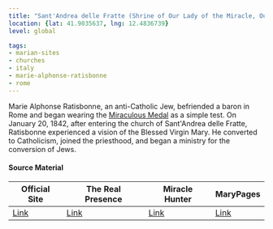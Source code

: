 ```yaml
---
title: "Sant'Andrea delle Fratte (Shrine of Our Lady of the Miracle, Our Lady of Zion)"
location: {lat: 41.9035637, lng: 12.4836739}
level: global

tags:
- marian-sites
- churches
- italy
- marie-alphonse-ratisbonne
- rome
---
```


Marie Alphonse Ratisbonne, an anti-Catholic Jew, befriended a baron in Rome and began wearing the [Miraculous Medal](/places/fr-chapel-of-our-lady-of-the-miraculous-medal) as a simple test.  On January 20, 1842, after entering the church of Sant'Andrea delle Fratte, Ratisbonne experienced a vision of the Blessed Virgin Mary.  He converted to Catholicism, joined the priesthood, and began a ministry for the conversion of Jews.

#### Source Material

| Official Site | The Real Presence | Miracle Hunter | MaryPages |
| --- | --- | --- | --- |
| [Link](https://www.madonnadelmiracolo.it/) | [Link](http://www.therealpresence.org/eucharst/misc/BVM/23_ROMA_60x96.pdf) | [Link](https://www.miraclehunter.com/marian_apparitions/approved_apparitions/rome1842/index.html) | [Link](https://www.marypages.com/rome-(itali%C3%AB).html) |


